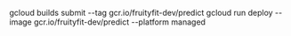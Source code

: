 gcloud builds submit --tag gcr.io/fruityfit-dev/predict
gcloud run deploy --image gcr.io/fruityfit-dev/predict --platform managed